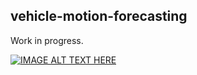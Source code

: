 ## vehicle-motion-forecasting
Work in progress.

[![IMAGE ALT TEXT HERE](https://img.youtube.com/vi/8MsNonekdGo&t=1s/0.jpg)](https://www.youtube.com/watch?v=8MsNonekdGo&t=1s)

